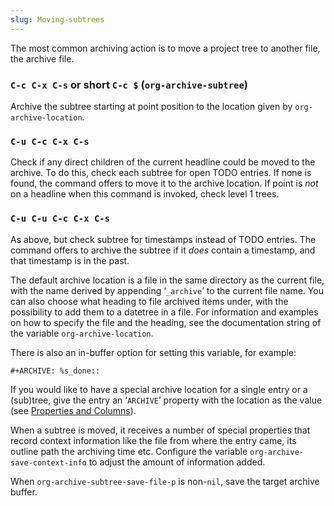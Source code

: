 ```yaml
---
slug: Moving-subtrees
---
```


The most common archiving action is to move a project tree to another file, the archive file.

### `C-c C-x C-s` or short `C-c $` (`org-archive-subtree`)

Archive the subtree starting at point position to the location given by `org-archive-location`.

### `C-u C-c C-x C-s`

Check if any direct children of the current headline could be moved to the archive. To do this, check each subtree for open TODO entries. If none is found, the command offers to move it to the archive location. If point is *not* on a headline when this command is invoked, check level 1 trees.

### `C-u C-u C-c C-x C-s`

As above, but check subtree for timestamps instead of TODO entries. The command offers to archive the subtree if it *does* contain a timestamp, and that timestamp is in the past.

The default archive location is a file in the same directory as the current file, with the name derived by appending ‘`_archive`’ to the current file name. You can also choose what heading to file archived items under, with the possibility to add them to a datetree in a file. For information and examples on how to specify the file and the heading, see the documentation string of the variable `org-archive-location`.

There is also an in-buffer option for setting this variable, for example:

```lisp
#+ARCHIVE: %s_done::
```

If you would like to have a special archive location for a single entry or a (sub)tree, give the entry an ‘`ARCHIVE`’ property with the location as the value (see [Properties and Columns](Properties-and-Columns)).

When a subtree is moved, it receives a number of special properties that record context information like the file from where the entry came, its outline path the archiving time etc. Configure the variable `org-archive-save-context-info` to adjust the amount of information added.

When `org-archive-subtree-save-file-p` is non-`nil`, save the target archive buffer.
